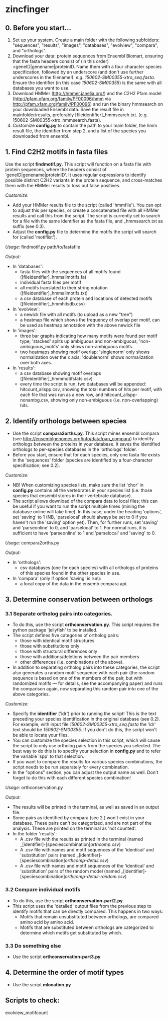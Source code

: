 # zincfinger

## 0. Before you start...
1. Set up your system. Create a main folder with the following subfolders: "sequences", "results", "images", "databases", "evolview", "compara", and "orthologs".
2. Download your data: protein sequences from Ensembl Biomart, ensuring that the fasta headers consist of (in this order) >geneID|genename|proteinID. Name them with a four character species specification, followed by an underscore (and don't use further underscores in the filename!). _e.g. 150602-SM00355-xtro_seq.fasta_. Ensure the identifier (in this case _150602-SM00355_) is the same with all databases you want to use.
3. Download HMMer (http://hmmer.janelia.org/) and the C2H2 Pfam model (http://pfam.xfam.org/family/PF00096/hmm via http://pfam.xfam.org/family/PF00096) and run the binary hmmsearch on your downloaded Ensembl data. Save the result file in mainfolder/results, preferably [fileidentifier]_hmmsearch.txt. (e.g. 150602-SM00355-xtro_hmmsearch.fasta). 
4. Customize **config.py** to contain the path to your main folder, the hmm result file, the identifier from step 2, and a list of the species you downloaded from ensembl.

## 1. Find C2H2 motifs in fasta files

Use the script **findmotif.py**. This script will function on a fasta file with protein sequences, where the headers consist of 'geneID|genename|proteinID'. It uses regular expressions to identify possible distinct C2H2 variants in the protein sequence, and cross-matches them with the HMMer results to toss out false positives.

_Customize:_ 
- Add your HMMer results file to the script (called 'hmmfile'). You can opt to adjust this per species, or create a concatenated file with all HMMer results and call this from the script. The script is currently set to search for a file with the same identifier as the fasta file, and _hmmsearch.txt as suffix (see 0.3).
- Adjust the **config.py** file to determine the motifs the script will search for (called 'motiflist').

_Usage:_ findmotif.py path/to/fastafile

_Output:_
- In 'databases':
  - fasta files with the sequences of all motifs found ([fileidentifier]_hmmallmotifs.fa)
  - individual fasta files per motif
  - all motifs translated to their string notation ([fileidentifier]_hmmallmotifs.txt)
  - a csv database of each protein and locations of detected motifs ([fileidentifier]_hmmhitsdb.csv)
- In 'evolview':
  - a newick file with all motifs (to upload as a new "tree")
  - a heatmap file which shows the frequency of overlap per motif, can be used as heatmap annotation with the above newick file
- In 'images':
  - three bar graphs indicating how many motifs were found per motif type; 'stacked' splits up ambiguous and non-ambiguous; 'non-ambiguous_motifs' only shows non-ambiguous motifs.
  - two heatmaps showing motif overlap; 'singlenorm' only shows normalization over the x axis; 'doublenorm' shows normalization over both axes.
- In 'results':
  - a csv database showing motif overlaps ([fileidentifier]_hmmmotifstats.csv)
  - every time the script is run, two databases will be appended: hitcount_allspp.csv, showing the total numbers of hits per motif, with each file that was run as a new row, and hitcount_allspp-nonambg.csv, showing only non-ambiguous (i.e. non-overlapping) hits.

## 2. Identify orthologs between species

- Use the script **compara2orths.py**. This script mines ensembl compara (see http://ensemblgenomes.org/info/data/pan_compara) to identify orthologs between the proteins in your database. It saves the identified orthologs to per-species databases in the 'orthologs' folder.
- Before you start, ensure that for each species, only one fasta file exists in the 'sequences' folder (species are identified by a four-character specification; see 0.2).

_Customize:_ 
- NB! When customizing species lists, make sure the list 'chor' in **config.py** contains all the vertebrates in your species list (i.e. those species that ensembl stores in their vertebrate database).
- The script allows download of the compara data to local files; this can be useful if you want to run the script multiple times (mining the database online will take time). In this case, under the heading 'options', set 'saving' to 1 (NB, 'parselocal' should always be set to 0 if you haven't run the 'saving' option yet). Then, for further runs, set 'saving' and 'parseonline' to 0, and 'parselocal' to 1.
For normal runs, it is sufficient to have 'parseonline' to 1 and 'parselocal' and 'saving' to 0.

_Usage:_ compara2orths.py

_Output:_
- In 'orthologs':
  - csv databases (one for each species) with all orthologs of proteins of this species found in the other species in use.
- In 'compara' (only if option 'saving' is run):
  - a local copy of the data in the ensemb compara api.

## 3. Determine conservation between orthologs
### 3.1 Separate ortholog pairs into categories.
- To do this, use the script **orthconservation.py**. This script requires the python package 'jellyfish' to be installed.
- The script defines five categories of ortholog pairs:
  - those with identical motif structures
  - those with substitutions only
  - those with structural differences only
  - those with additions/deletions between the pair members
  - other differences (i.e. combinations of the above).
- In addition to separating ortholog pairs into these categories, the script also generates a random motif sequence with each pair (the random sequence is based on one of the members of the pair, but with randomized motifs — for details, see the accompanying paper) and runs the comparison again, now separating this random pair into one of the above categories.

_Customize:_
- Specify the **identifier** ('idr') prior to running the script! This is the text preceding your species identification in the original database (see 0.2). For example, with input file _150602-SM00355-xtro_seq.fasta_ the 'idr' text should be _150602-SM00355_. If you don't do this, the script won't be able to locate your files.
- You can customize the species selection in this script, which will cause the script to only use ortholog pairs from the species you selected. The best way to do this is to specify your selection in **config.py** and to refer the variable 'spp' to that selection.
- If you want to compare the results for various species combinations, the script needs to be run separately for every combination.
- In the "options" section, you can adjust the output name as well. Don't forget to do this with each different species combination!

_Usage:_ orthconservation.py

_Output:_
- The results will be printed in the terminal, as well as saved in an output file.
- Some pairs as identified by compara (see 2.) won't exist in your database. These pairs can't be categorized, and are not part of the analysis. These are printed on the terminal as 'not counted'.
- In the folder 'results':
  - A .csv file with the results as printed in the terminal (named _[identifier]-[speciescombination]_orthcomp.csv_)
  - A .csv file with names and motif sequences of the 'identical' and 'substitution' pairs (named _[identifier]-[speciescombination]_orthcomp-detail.csv_)
  - A .csv file with names and motif sequences of the 'identical' and 'substitution' pairs of the random model (named _[identifier]-[speciescombination]_orthcomp-detail-random.csv_)

### 3.2 Compare individual motifs ###
- To do this, use the script **orthconservation-part2.py**.
- This script uses the 'detailed' output files from the previous step to identify motifs that can be directly compared. This happens in two ways:
  - Motifs that remain unsubstituted between orthologs, are compared amino acid by amino acid.
  - Motifs that are substituted between orthologs are categorized to determine which motifs get substituted by which.


### 3.3 Do something else ###
- Use the script **orthconservation-part3.py**

## 4. Determine the order of motif types
- Use the script **mlocation.py**

## Scripts to check:
evolview_motifcount


